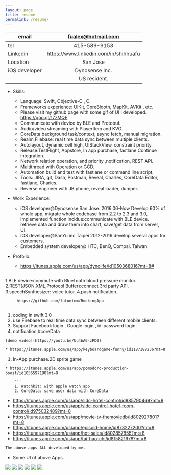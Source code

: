 ```yaml
---
layout: page
title: resume
permalink: /resume/
---
```


| email      | fualex@hotmail.com |
|-----------|:------------:|
| tel | 415-589-9153  |
| Linkedin | https://www.linkedin.com/in/shihhuafu  |
| Location | San Jose  |
| iOS developer | Dynosense Inc. |
|  |US resident. |

 

* Skills: 
    * Language: Swift, Objective-C , C.
    * Frameworks experience: UIKit, CoreBlooth, MapKit, AVKit , etc.
    * Please visit my github page with some gif of UI I developed.  https://goo.gl/17zMQE    
	* Communicate with device by BLE and Protobuf.  
	* Audio/video streaming with PlayerItem and KVO. 
	* CoreData:background task/context, async fetch, manual migration.
	* Realm,Filebase: real time data sync between multiple clients.
	* Autolayout, dynamic cell high, UIStackView, constraint priority.     
	* Release:TestFlight, Appstore, In app purchase, fastlane Continue integration.
	* Network relation operation, and priority ,notification, REST API. 
	* Multithread with Operation or GCD. 
	* Automation build and test with fastlane or command line script. 
	* Tools: JIRA, git, Dash, Postman, Reveal, Charles, CoreData Editor, fastlane, Charles. 
	* Reverse engineer with JB phone, reveal loader, dumper. 

* Work Experience:
   * iOS developer@Dynosense San Jose.  2016.06-Now 
     Develop 60% of whole app, migrate whole codebase from 2.2 to 2.3 and 3.0, implemented function incldue:communicate with BLE device.
     retrieve data and draw them into chart, save/get data from server, UI.  
   * iOS developer@SanYu inc Taipei 2012-2016 develop several apps for customers.  
   * Embedded system developer@ HTC, BenQ, Compal. Taiwan. 

* Profolio:  
   - https://itunes.apple.com/us/app/dynolife/id1050368016?mt=8#
   ```
1.BLE device:commute with BlueTooth blood pressure monitor.    
2.REST(JSON,XML,Protocol Buffer):connect 3rd party API. 
3.speechSynthesizer: voice tutor. 
4.push notification. 
```
   - https://github.com/futomtom/BookingApp
  
   ```
 1. coding in swift 3.0 
 2. use Firebase to real time data sync between different mobile clients.  
 3. Support Facebook login , Google login , id-password login.
 4.  notification,#coreData 
 ```
 [demo video](https://youtu.be/Uu4bA6-zPD0)

 * https://itunes.apple.com/us/app/keyboardgame-funny/id1187188236?mt=8
```
   1. In-App purchase.2D sprite game  
 ```
 * https://itunes.apple.com/us/app/pomodoro-production-boost/id1056597190?mt=8
 
     ```
     1. Watchkit: with apple watch app
     2. CoreData: save user data with CoreData
```
  - https://itunes.apple.com/us/app/sidc-hotel-control/id885790469?mt=8
  - https://itunes.apple.com/us/app/sidc-control-hotel-room-control/id975032489?mt=8
  - https://itunes.apple.com/us/app/movie-tv-themoviedb/id802927801?mt=8
  - https://itunes.apple.com/us/app/episold-home/id873227200?mt=8
  - https://itunes.apple.com/us/app/hot-sales/id802857855?mt=8
  - https://itunes.apple.com/us/app/tai-hao-chi/id815821678?mt=8
   ```
   The above apps ALL developed by me. 
   ```

* Some UI of above Apps. 

![](https://github.com/futomtom/profile/raw/master/ui1.gif)
![](https://github.com/futomtom/profile/raw/master/ui2.gif)
![](https://github.com/futomtom/profile/raw/master/ui3.gif)
![](https://github.com/futomtom/profile/raw/master/ui4.gif)
![](https://github.com/futomtom/profile/raw/master/ui5.gif)
![](https://github.com/futomtom/profile/raw/master/demo.gif)


 
